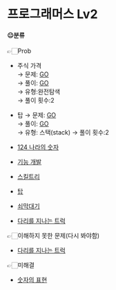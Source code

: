 # 프로그래머스 Lv2

#### 😐분류

👉🏻Prob
- 주식 가격  
→ 문제: <a href="https://programmers.co.kr/learn/courses/30/lessons/42584">GO</a>  
→ 풀이: <a href="https://github.com/Choyoonyoung98/Algorithm/blob/master/Programmers/programmers_lev2/StockPrice/StockPrice/main.cpp">GO</a>  
→ 유형:완전탐색  
→ 풀이 횟수:2

- 탑
→ 문제: <a href="https://programmers.co.kr/learn/courses/30/lessons/42588">GO</a>  
→ 풀이: <a href="https://github.com/Choyoonyoung98/Algorithm/blob/master/Programmers/programmers_lev2/Tower/Tower/main.cpp">GO</a>  
→ 유형: 스택(stack)
→ 풀이 횟수:2

- <a href="https://github.com/Choyoonyoung98/Algorithm/blob/master/programmers_lev2/124WorldNumb/124WorldNumb/main.cpp">124 나라의 숫자</a>
- <a href="https://github.com/Choyoonyoung98/Algorithm/blob/master/programmers_lev2/FunctionDev/FunctionDev/main.cpp">기능 개발<a>
- <a href="https://github.com/Choyoonyoung98/Algorithm/blob/master/programmers_lev2/SkillTree/SkillTree/main.cpp">스킬트리</a>
- <a href="https://github.com/Choyoonyoung98/Algorithm/blob/master/programmers_lev2/Tower/Tower/main.cpp">탑</a>
- <a href="https://github.com/Choyoonyoung98/Algorithm/blob/master/programmers_lev2/IronBar/IronBar/main.cpp">쇠막대기</a>
- <a href="https://github.com/Choyoonyoung98/Algorithm/blob/master/programmers_lev2/IronBar/IronBar/main.cpp">다리를 지나는 트럭</a>


👉🏻이해하지 못한 문제(다시 봐야함)
- <a href="https://github.com/Choyoonyoung98/Algorithm/blob/master/programmers_lev2/IronBar/IronBar/main.cpp">다리를 지나는 트럭</a>

👉🏻미해결
- <a href="https://github.com/Choyoonyoung98/Algorithm/blob/master/programmers_lev2/ExpressionOfNumb/ExpressionOfNumb/main.cpp">숫자의 표현</a>
  
